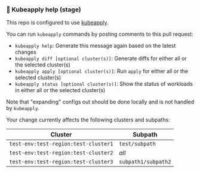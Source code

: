 ### 👋 Kubeapply help (stage)

This repo is configured to use [kubeapply](https://github.com/segmentio/kubeapply).

You can run `kubeapply` commands by posting comments to this pull request:

- `kubeapply help`: Generate this message again based on the latest changes
- `kubeapply diff [optional cluster(s)]`: Generate diffs for either all or the selected cluster(s)
- `kubeapply apply [optional cluster(s)]`: Run `apply` for either all or the selected cluster(s)
- `kubeapply status [optional cluster(s)]`: Show the status of workloads in either all or the selected cluster(s)

Note that "expanding" configs out should be done locally and is not handled by `kubeapply`.


Your change currently affects the following clusters and subpaths:

| Cluster | Subpath |
| ------- | ------- |
| `test-env:test-region:test-cluster1` | `test/subpath` |
| `test-env:test-region:test-cluster2` | *all* |
| `test-env:test-region:test-cluster3` | `subpath1/subpath2` |
